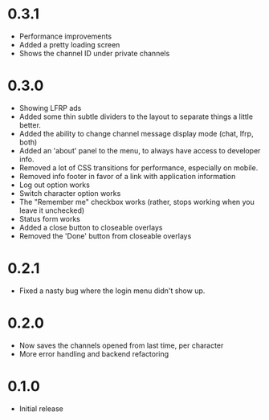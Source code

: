# 0.3.1
- Performance improvements
- Added a pretty loading screen
- Shows the channel ID under private channels

# 0.3.0
- Showing LFRP ads
- Added some thin subtle dividers to the layout to separate things a little better.
- Added the ability to change channel message display mode (chat, lfrp, both)
- Added an 'about' panel to the menu, to always have access to developer info.
- Removed a lot of CSS transitions for performance, especially on mobile.
- Removed info footer in favor of a link with application information
- Log out option works
- Switch character option works
- The "Remember me" checkbox works (rather, stops working when you leave it unchecked)
- Status form works
- Added a close button to closeable overlays
- Removed the 'Done' button from closeable overlays

# 0.2.1
- Fixed a nasty bug where the login menu didn't show up.

# 0.2.0
- Now saves the channels opened from last time, per character
- More error handling and backend refactoring

# 0.1.0
- Initial release
